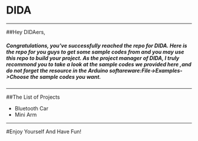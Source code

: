 # DIDA
---
##Hey DIDAers, 

##### Congratulations, you've successfully reached the repo for DIDA. Here is the repo for you guys to get some sample codes from and you may use this repo to build your project. As the project manager of DIDA, I truly recommond you to take a look at the sample codes we provided here ,and do not forget the resource in the Arduino softareware:File->Examples->Choose the sample codes you want.
---

##The List of Projects
- Bluetooth Car
- Mini Arm

---
#Enjoy Yourself And Have Fun!